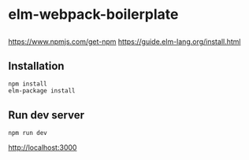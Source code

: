 # elm-webpack-boilerplate

##
https://www.npmjs.com/get-npm
https://guide.elm-lang.org/install.html

## Installation
```
npm install
elm-package install
```

## Run dev server

```
npm run dev
```
[http://localhost:3000](http://localhost:3000)
